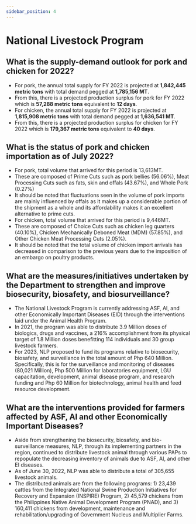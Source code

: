 ```yaml
---
sidebar_position: 4
---
```


# National Livestock Program

## What is the supply-demand outlook for pork and chicken for 2022?

- For pork, the annual total supply for FY 2022 is projected at __1,842,445 metric tons__ with total demand pegged at __1,785,156 MT__.
- From this, there is a projected production surplus for pork for FY 2022 which is __57,288 metric tons__ equivalent to __12 days__.
- For chicken, the annual total supply for FY 2022 is projected at __1,815,908 metric tons__ with total demand pegged at __1,636,541 MT__.
- From this, there is a projected production surplus for chicken for FY 2022 which is __179,367 metric tons__ equivalent to __40 days__.

## What is the status of pork and chicken importation as of July 2022?

- For pork, total volume that arrived for this period is 13,613MT.
- These are composed of Prime Cuts such as pork bellies (56.06%),  Meat Processing Cuts such as fats, skin and offals (43.67%), and Whole Pork (0.27%)
- It should be noted that fluctuations seen in the volume of pork imports are mainly influenced by offals as it makes up a considerable portion of the shipment as a whole and its affordability makes it an excellent alternative to prime cuts.
- For chicken, total volume that arrived for this period is 9,446MT.
- These are composed of Choice Cuts such as chicken leg quarters (40.10%), Chicken Mechanically Deboned Meat (MDM) (57.85%), and Other Chicken Meat Processing Cuts (2.05%).
- It should be noted that the total volume of chicken import arrivals has decreased in comparison to the previous years due to the imposition of an embargo on poultry products.

## What are the measures/initiatives undertaken by the Department to strengthen and improve biosecurity, biosafety, and biosurveillance?

- The National Livestock Program is currently addressing ASF, AI, and other Economically Important Diseases (EID) through the interventions laid under the Animal Health Program.
- In 2021, the program was able to distribute 3.9 Million doses of biologics, drugs and vaccines, a 216% accomplishment from its physical target of 1.8 Million doses benefitting 114 individuals and 30 group livestock farmers.
- For 2023, NLP proposed to fund its programs relative to biosecurity, biosafety, and surveillance in the total amount of Php 640 Million. Specifically, this is for the surveillance and monitoring of diseases (80,021 Million), Php 500 Million for laboratories equipment, LGU capacitation, development, animal disease program, and research funding and Php 60 Million for biotechnology, animal health and feed resource development.

## What are the interventions provided for farmers affected by ASF, AI and other Economically Important Diseases?

- Aside from strengthening the biosecurity, biosafety, and bio-surveillance measures, NLP, through its implementing partners in the region, continued to distribute livestock animal through various PAPs to repopulate the decreasing inventory of animals due to ASF, AI, and other EI diseases.
- As of June 30, 2022, NLP was able to distribute a total of 305,655 livestock animals.
- The distributed animals are from the following programs: 1) 23,439 cattles from the Integrated National Swine Production Initiatives for Recovery and Expansion (INSPIRE) Program, 2) 45,579 chickens from the Philippines Native Animal Development Program (PNAD), and 3) 160,411 chickens from development, maintenance and rehabilitation/upgrading of Government Nucleus and Multiplier Farms.


